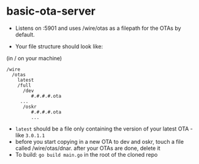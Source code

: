 # basic-ota-server

- Listens on :5901 and uses /wire/otas as a filepath for the OTAs by default.

- Your file structure should look like:

(in / on your machine)

```
/wire
  /otas
    latest
    /full
      /dev
         #.#.#.#.ota
	 ...
      /oskr
         #.#.#.#.ota
         ...
```

- `latest` should be a file only containing the version of your latest OTA - like `3.0.1.1`
- before you start copying in a new OTA to dev and oskr, touch a file called /wire/otas/dnar. after your OTAs are done, delete it
- To build: `go build main.go` in the root of the cloned repo
